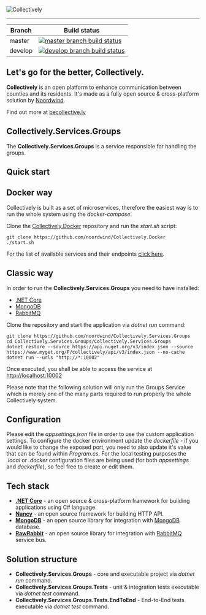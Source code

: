 ![Collectively](https://github.com/noordwind/Collectively/blob/master/assets/collectively_logo.png)

----------------

|Branch             |Build status                                                  
|-------------------|-----------------------------------------------------
|master             |[![master branch build status](https://api.travis-ci.org/noordwind/Collectively.Services.Groups.svg?branch=master)](https://travis-ci.org/noordwind/Collectively.Services.Groups)
|develop            |[![develop branch build status](https://api.travis-ci.org/noordwind/Collectively.Services.Groups.svg?branch=develop)](https://travis-ci.org/noordwind/Collectively.Services.Groups/branches)

**Let's go for the better, Collectively​​.**
----------------

**Collectively** is an open platform to enhance communication between counties and its residents​. It's made as a fully open source & cross-platform solution by [Noordwind](https://noordwind.com).

Find out more at [becollective.ly](http://becollective.ly)

**Collectively.Services.Groups**
----------------

The **Collectively.Services.Groups** is a service responsible for handling the groups.

**Quick start**
----------------

## Docker way

Collectively is built as a set of microservices, therefore the easiest way is to run the whole system using the *docker-compose*.

Clone the [Collectively.Docker](https://github.com/noordwind/Collectively.Docker) repository and run the *start.sh* script:

```
git clone https://github.com/noordwind/Collectively.Docker
./start.sh
```

For the list of available services and their endpoints [click here](https://github.com/noordwind/Collectively).

## Classic way

In order to run the **Collectively.Services.Groups** you need to have installed:
- [.NET Core](https://dotnet.github.io)
- [MongoDB](https://www.mongodb.com)
- [RabbitMQ](https://www.rabbitmq.com)

Clone the repository and start the application via *dotnet run* command:

```
git clone https://github.com/noordwind/Collectively.Services.Groups
cd Collectively.Services.Groups/Collectively.Services.Groups
dotnet restore --source https://api.nuget.org/v3/index.json --source https://www.myget.org/F/collectively/api/v3/index.json --no-cache
dotnet run --urls "http://*:10002"
```

Once executed, you shall be able to access the service at [http://localhost:10002](http://localhost:10002)

Please note that the following solution will only run the Groups Service which is merely one of the many parts required to run properly the whole Collectively system.

**Configuration**
----------------

Please edit the *appsettings.json* file in order to use the custom application settings. To configure the docker environment update the *dockerfile* - if you would like to change the exposed port, you need to also update it's value that can be found within *Program.cs*.
For the local testing purposes the *.local* or *.docker* configuration files are being used (for both *appsettings* and *dockerfile*), so feel free to create or edit them.

**Tech stack**
----------------
- **[.NET Core](https://dotnet.github.io)** - an open source & cross-platform framework for building applications using C# language.
- **[Nancy](http://nancyfx.org)** - an open source framework for building HTTP API.
- **[MongoDB](https://github.com/mongodb/mongo-csharp-driver)** - an open source library for integration with [MongoDB](https://www.mongodb.com) database.
- **[RawRabbit](https://github.com/pardahlman/RawRabbit)** - an open source library for integration with [RabbitMQ](https://www.rabbitmq.com) service bus.

**Solution structure**
----------------
- **Collectively.Services.Groups** - core and executable project via *dotnet run* command.
- **Collectively.Services.Groups.Tests** - unit & integration tests executable via *dotnet test* command.
- **Collectively.Services.Groups.Tests.EndToEnd** - End-to-End tests executable via *dotnet test* command.